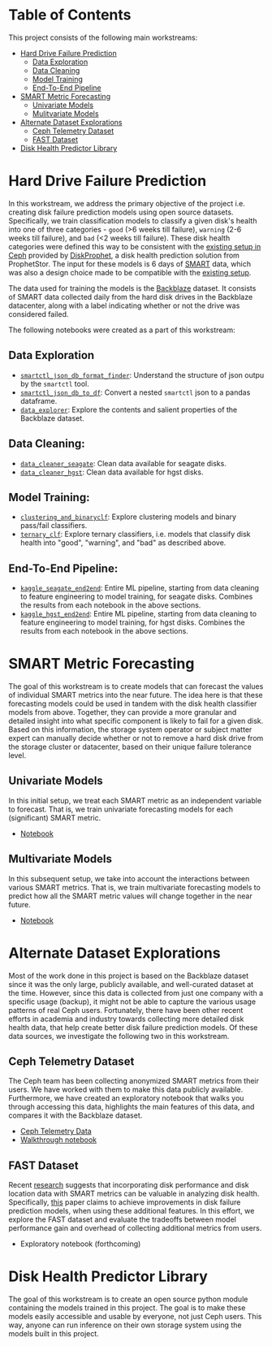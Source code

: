 # Table of Contents

This project consists of the following main workstreams:

- [Hard Drive Failure Prediction](#hard-drive-failure-prediction)
    - [Data Exploration](#Data-Exploration)
    - [Data Cleaning](#Data-Cleaning)
    - [Model Training](#Model-Training)
    - [End-To-End Pipeline](#End-To-End-Pipeline)
- [SMART Metric Forecasting](#smart-metric-forecasting)
    - [Univariate Models](#Univariate-Models)
    - [Mulitvariate Models](#Mulitvariate-Models)
- [Alternate Dataset Explorations](#alternate-dataset-explorations)
    - [Ceph Telemetry Dataset](#Ceph-Telemetry-Dataset)
    - [FAST Dataset](#FAST-Dataset)
- [Disk Health Predictor Library](#disk-health-predictor-library)


# Hard Drive Failure Prediction

In this workstream, we address the primary objective of the project i.e. creating disk failure prediction models using open source datasets. Specifically, we train classification models to classify a given disk's health into one of three categories - `good` (>6 weeks till failure), `warning` (2-6 weeks till failure), and `bad` (<2 weeks till failure). These disk health categories were defined this way to be consistent with the [existing setup in Ceph](https://github.com/ceph/ceph/blob/f8f7b865715987139d96e4baf41c82329dc19108/src/pybind/mgr/diskprediction_local/module.py#L271) provided by [DiskProphet](https://www.prophetstor.com/diskprophet/), a disk health prediction solution from ProphetStor. The input for these models is 6 days of [SMART](https://en.wikipedia.org/wiki/S.M.A.R.T.) data, which was also a design choice made to be compatible with the [existing setup](https://github.com/ceph/ceph/blob/f8f7b865715987139d96e4baf41c82329dc19108/src/pybind/mgr/diskprediction_local/module.py#L151).

The data used for training the models is the [Backblaze](https://www.backblaze.com/b2/hard-drive-test-data.html) dataset. It consists of SMART data collected daily from the hard disk drives in the Backblaze datacenter, along with a label indicating whether or not the drive was considered failed.

The following notebooks were created as a part of this workstream:

## Data Exploration

* [`smartctl_json_db_format_finder`](../notebooks/data_sources/backblaze/step0_smartctl_json_db_format_finder.ipynb): Understand the structure of json outpu by the `smartctl` tool.
* [`smartctl_json_db_to_df`](../notebooks/data_sources/backblaze/step0_smartctl_json_db_to_df.ipynb): Convert a nested `smartctl` json to a pandas dataframe.
* [`data_explorer`](../notebooks/data_sources/backblaze/step1_data_explorer.ipynb): Explore the contents and salient properties of the Backblaze dataset.

## Data Cleaning:

* [`data_cleaner_seagate`](../notebooks/data_sources/backblaze/step2a_data_cleaner_seagate.ipynb): Clean data available for seagate disks.
* [`data_cleaner_hgst`](../notebooks/data_sources/backblaze/step2b_data_cleaner_hgst.ipynb): Clean data available for hgst disks.

## Model Training:

* [`clustering_and_binaryclf`](../notebooks/data_sources/backblaze/step3a_clustering_and_binaryclf.ipynb): Explore clustering models and binary pass/fail classifiers.
* [`ternary_clf`](../notebooks/data_sources/backblaze/step3b_ternary_clf.ipynb): Explore ternary classifiers, i.e. models that classify disk health into "good", "warning", and "bad" as described above.

## End-To-End Pipeline:

* [`kaggle_seagate_end2end`](../notebooks/data_sources/backblaze/kaggle_seagate_end2end.ipynb): Entire ML pipeline, starting from data cleaning to feature engineering to model training, for seagate disks. Combines the results from each notebook in the above sections.
* [`kaggle_hgst_end2end`](../notebooks/data_sources/backblaze/kaggle_hgst_end2end.ipynb.ipynb): Entire ML pipeline, starting from data cleaning to feature engineering to model training, for hgst disks. Combines the results from each notebook in the above sections.


# SMART Metric Forecasting

The goal of this workstream is to create models that can forecast the values of individual SMART metrics into the near future. The idea here is that these forecasting models could be used in tandem with the disk health classifier models from above. Together, they can provide a more granular and detailed insight into what specific component is likely to fail for a given disk. Based on this information, the storage system operator or subject matter expert can manually decide whether or not to remove a hard disk drive from the storage cluster or datacenter, based on their unique failure tolerance level.

## Univariate Models
In this initial setup, we treat each SMART metric as an independent variable to forecast. That is, we train univariate forecasting models for each (significant) SMART metric.

* [Notebook](../notebooks/experimental/forecast_smart_metrics.ipynb)

## Multivariate Models
In this subsequent setup, we take into account the interactions between various SMART metrics. That is, we train multivariate forecasting models to predict how all the SMART metric values will change together in the near future.

* [Notebook](../notebooks/experimental/multivariate_forecast_smart_metrics.ipynb)


# Alternate Dataset Explorations

Most of the work done in this project is based on the Backblaze dataset since it was the only large, publicly available, and well-curated dataset at the time. However, since this data is collected from just one company with a specific usage (backup), it might not be able to capture the various usage patterns of real Ceph users. Fortunately, there have been other recent efforts in academia and industry towards collecting more detailed disk health data, that help create better disk failure prediction models. Of these data sources, we investigate the following two in this workstream.

## Ceph Telemetry Dataset

The Ceph team has been collecting anonymized SMART metrics from their users. We have worked with them to make this data publicly available. Furthermore, we have created an exploratory notebook that walks you through accessing this data, highlights the main features of this data, and compares it with the Backblaze dataset.
* [Ceph Telemetry Data](https://kzn-swift.massopen.cloud/swift/v1/devicehealth/)
* [Walkthrough notebook](../notebooks/data_sources/telemetry/step0_EDA.ipynb)

## FAST Dataset

Recent [research](http://codegreen.cs.wayne.edu/wizard/#Publication) suggests that incorporating disk performance and disk location data with SMART metrics can be valuable in analyzing disk health. Specifically, [this](https://www.usenix.org/conference/fast20/presentation/lu) paper claims to achieve improvements in disk failure prediction models, when using these additional features. In this effort, we explore the FAST dataset and evaluate the tradeoffs between model performance gain and overhead of collecting additional metrics from users.

- Exploratory notebook (forthcoming)


# Disk Health Predictor Library

The goal of this workstream is to create an open source python module containing the models trained in this project. The goal is to make these models easily accessible and usable by everyone, not just Ceph users. This way, anyone can run inference on their own storage system using the models built in this project.
